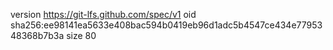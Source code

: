 version https://git-lfs.github.com/spec/v1
oid sha256:ee98141ea5633e408bac594b0419eb96d1adc5b4547ce434e7795348368b7b3a
size 80
